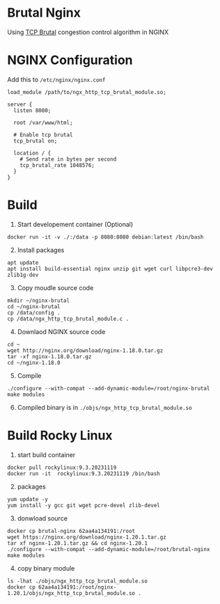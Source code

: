 
# Brutal Nginx

 Using [TCP Brutal](https://github.com/apernet/tcp-brutal) congestion control algorithm in NGINX 

# NGINX Configuration

Add this to `/etc/nginx/nginx.conf`

```
load_module /path/to/ngx_http_tcp_brutal_module.so;
```


```
server {
  listen 8080;

  root /var/www/html;

  # Enable tcp brutal
  tcp_brutal on;
    
  location / {
    # Send rate in bytes per second
    tcp_brutal_rate 1048576;
  }
}
```

# Build

1. Start developement container (Optional)

```
docker run -it -v ./:/data -p 8080:8080 debian:latest /bin/bash
```

2. Install packages

```
apt update
apt install build-essential nginx unzip git wget curl libpcre3-dev zlib1g-dev
```

3. Copy moudle source code

```
mkdir ~/nginx-brutal
cd ~/nginx-brutal
cp /data/config .
cp /data/ngx_http_tcp_brutal_module.c .
```

4. Downlaod NGINX source code

```
cd ~
wget http://nginx.org/download/nginx-1.18.0.tar.gz
tar -xf nginx-1.18.0.tar.gz
cd ~/nginx-1.18.0
```

5. Compile
```
./configure --with-compat --add-dynamic-module=/root/nginx-brutal
make modules
```

6. Compiled binary is in `./objs/ngx_http_tcp_brutal_module.so`

# Build Rocky Linux

1. start build container
```
docker pull rockylinux:9.3.20231119
docker run -it  rockylinux:9.3.20231119 /bin/bash
```

2. packages
```
yum update -y
yum install -y gcc git wget pcre-devel zlib-devel
```

3. donwload source 
```
docker cp brutal-nginx 62aa4a134191:/root
wget https://nginx.org/download/nginx-1.20.1.tar.gz
tar xf nginx-1.20.1.tar.gz && cd nginx-1.20.1
./configure --with-compat --add-dynamic-module=/root/brutal-nginx
make modules
```

4. copy binary module
```
ls -lhat ./objs/ngx_http_tcp_brutal_module.so
docker cp 62aa4a134191:/root/nginx-1.20.1/objs/ngx_http_tcp_brutal_module.so .
```
